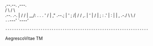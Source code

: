    ,--.--.      ,---.   
  /       \    /     \  
 .--.  .-. |  /    /  | 
  \__\/: . . .    ' / | 
  ," .--.; | '   ;   /| 
 /  /  ,.  | '   |  / | 
;  :   .'   \|   :    | 
|  ,     .-./ \   \  /  
 `--`---'      `----'   
                        
    ----------------------------------------------------------------- 


AegrescoVitae TM
